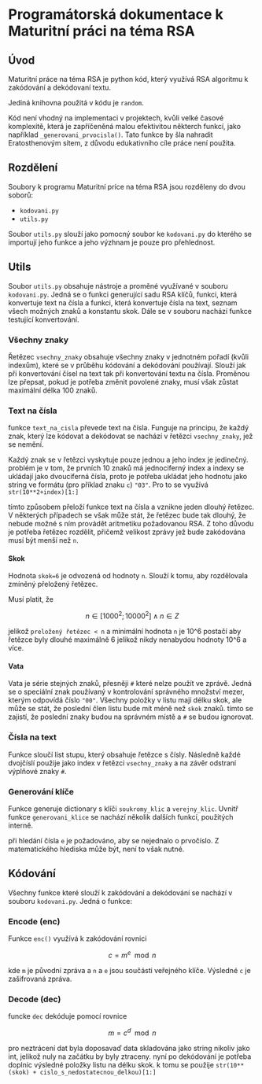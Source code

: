 # Programátorská dokumentace k Maturitní práci na téma RSA

## Úvod
Maturitní práce na téma RSA je python kód, který využívá RSA algoritmu k zakódování a dekódovaní textu. 

Jediná knihovna použitá v kódu je `random`. 

Kód není vhodný na implementaci v projektech, kvůli velké časové komplexitě, která je zapříčeněná malou efektivitou některch funkcí, jako například `_generovani_prvocisla()`. Tato funkce by šla nahradit Eratosthenovým sítem, z důvodu edukativního cíle práce není použita. 

## Rozdělení
Soubory k programu Maturitní príce na téma RSA jsou rozděleny do dvou soborů: 

- `kodovani.py`
- `utils.py`

Soubor `utils.py` slouží jako pomocný soubor ke `kodovani.py` do kterého se importují jeho funkce a jeho výzhnam je pouze pro přehlednost. 

## Utils 

Soubor `utils.py` obsahuje nástroje a proměné využívané v souboru `kodovani.py`. Jedná se o funkci generující sadu RSA klíčů, funkci, která konvertuje text na čísla a funkci, která konvertuje čísla na text, seznam všech možných znaků a konstantu skok. Dále se v souboru nachází funkce testující konvertování.  

### Všechny znaky 

Řetězec `vsechny_znaky` obsahuje všechny znaky v jednotném pořadí (kvůli indexům), které se v průběhu kódování a dekódování používají. Slouží jak při konvertování čísel na text tak při konvertování textu na čísla. Proměnou lze přepsat, pokud je potřeba změnit povolené znaky, musí však zůstat maximální délka 100 znaků. 

### Text na čísla 

funkce `text_na_cisla` převede text na čísla. Funguje na principu, že každý znak, který lze kódovat a dekódovat se nachází v řetězci `vsechny_znaky`, jež se nemění. 

Každý znak se v řetězci vyskytuje pouze jednou a jeho index je jedinečný. problém je v tom, že prvních 10 znaků má jednociferný index a indexy se ukládají jako dvouciferná čísla, proto je potřeba ukládat jeho hodnotu jako string ve formátu (pro příklad znaku `c`) `"03"`. Pro to se využívá `str(10**2+index)[1:]` 

tímto způsobem přeloží funkce text na čísla a vznikne jeden dlouhý řetězec. V některých případech se však může stát, že řetězec bude tak dlouhý, že nebude možné s ním provádět aritmetiku požadovanou RSA. Z toho důvodu je potřeba řetězec rozdělit, přičemž velikost zprávy jež bude zakódována musí být menší než `n`. 

#### Skok

Hodnota `skok=6` je odvozená od hodnoty `n`. Slouží k tomu, aby rozdělovala zmíněný přeložený řetězec.

Musí platit, že 
```math
n \in [1000^2; 10000^2] \land n \in Z
```

jelikož `preložený řetězec < n` a minimální hodnota `n` je 10^6 postačí aby řetězce byly dlouhé maximálně 6 jelikož nikdy nenabydou hodnoty 10^6 a více. 

#### Vata

Vata je série stejných znaků, přesněji `#` které nelze použít ve zprávě. Jedná se o speciální znak používaný v kontrolování správného množství mezer, kterým odpovídá číslo `"00"`. Všechny položky v listu mají délku skok, ale může se stát, že poslední člen listu bude mít méně než `skok` znaků. tímto se zajistí, že poslední znaky budou na správném místě a `#` se budou ignorovat.


### Čísla na text 

Funkce sloučí list stupu, který obsahuje řetězce s čísly. Následně každé dvojčíslí použije jako index v řetězci `vsechny_znaky` a na závěr odstraní výplňové znaky `#`. 

### Generování klíče

Funkce generuje dictionary s klíči `soukromy_klic` a `verejny_klic`. Uvnitř funkce `generovani_klice` se nachází několik dalších funkcí, použitých interně. 

při hledání čísla `e` je požadováno, aby se nejednalo o prvočíslo. Z matematického hlediska může být, není to však nutné.



## Kódování

Všechny funkce které slouží k zakódování a dekódování se nachází v souboru `kodovani.py`. Jedná o funkce:

### Encode (enc)

Funkce `enc()` využívá k zakódování rovnici 
```math
c = m^e \mod n
```
kde `m` je původní zpráva a `n` a `e` jsou součásti veřejného klíče. Výsledné `c` je zašifrovaná zpráva. 


### Decode (dec)

funcke `dec` dekóduje pomocí rovnice 
```math
 m = c^d \mod n 
 ```

pro neztrácení dat byla doposavaď data skladována jako string nikoliv jako int, jelikož nuly na začátku by byly ztraceny. nyní po dekódování je potřeba doplnic výsledné položky listu na délku skok. k tomu se použije `str(10**(skok) + cislo_s_nedostatecnou_delkou)[1:]`
